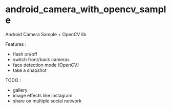 android_camera_with_opencv_sample
=================================

Android Camera Sample + OpenCV lib

Features : 

* flash on/off
* switch front/back cameras
* face detection mode (OpenCV)
* take a snapshot


TODO :

* gallery 
* image effects like instagram 
* share on multiple social network

